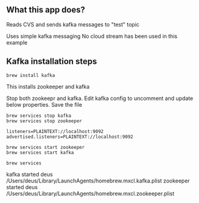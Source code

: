 ## What this app does?
Reads CVS and sends kafka messages to "test" topic

Uses simple kafka messaging
No cloud stream has been used in this example

## Kafka installation steps

```
brew install kafka
```

This installs zookeeper and kafka

Stop both zookeepr and kafka. Edit kafka config to uncomment and update below properties. Save the file

```
brew services stop kafka
brew services stop zookeeper
```

```
listeners=PLAINTEXT://localhost:9092
advertised.listeners=PLAINTEXT://localhost:9092
```

```
brew services start zookeeper
brew services start kafka
```

```
brew services
```

kafka             started deus /Users/deus/Library/LaunchAgents/homebrew.mxcl.kafka.plist
zookeeper         started deus /Users/deus/Library/LaunchAgents/homebrew.mxcl.zookeeper.plist

